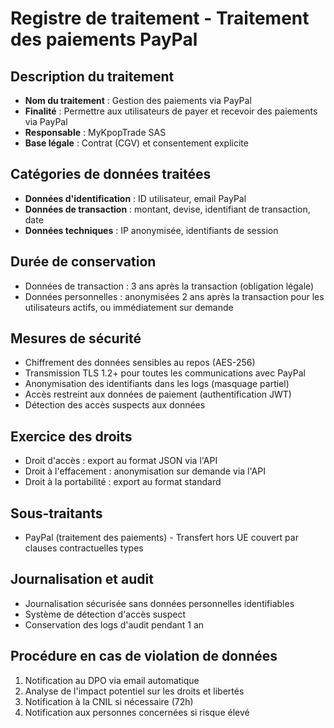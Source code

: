 # Registre de traitement - Traitement des paiements PayPal

## Description du traitement
- **Nom du traitement** : Gestion des paiements via PayPal
- **Finalité** : Permettre aux utilisateurs de payer et recevoir des paiements via PayPal
- **Responsable** : MyKpopTrade SAS
- **Base légale** : Contrat (CGV) et consentement explicite

## Catégories de données traitées
- **Données d'identification** : ID utilisateur, email PayPal
- **Données de transaction** : montant, devise, identifiant de transaction, date
- **Données techniques** : IP anonymisée, identifiants de session

## Durée de conservation
- Données de transaction : 3 ans après la transaction (obligation légale)
- Données personnelles : anonymisées 2 ans après la transaction pour les utilisateurs actifs, ou immédiatement sur demande

## Mesures de sécurité
- Chiffrement des données sensibles au repos (AES-256)
- Transmission TLS 1.2+ pour toutes les communications avec PayPal
- Anonymisation des identifiants dans les logs (masquage partiel)
- Accès restreint aux données de paiement (authentification JWT)
- Détection des accès suspects aux données

## Exercice des droits
- Droit d'accès : export au format JSON via l'API
- Droit à l'effacement : anonymisation sur demande via l'API
- Droit à la portabilité : export au format standard

## Sous-traitants
- PayPal (traitement des paiements) - Transfert hors UE couvert par clauses contractuelles types

## Journalisation et audit
- Journalisation sécurisée sans données personnelles identifiables
- Système de détection d'accès suspect
- Conservation des logs d'audit pendant 1 an

## Procédure en cas de violation de données
1. Notification au DPO via email automatique
2. Analyse de l'impact potentiel sur les droits et libertés
3. Notification à la CNIL si nécessaire (72h)
4. Notification aux personnes concernées si risque élevé